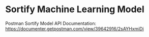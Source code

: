 # Sortify Machine Learning Model
Postman Sortify Model API Documentation: https://documenter.getpostman.com/view/39642916/2sAYHxmiDi
